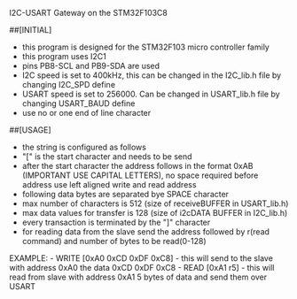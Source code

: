 I2C-USART Gateway on the STM32F103C8

##[INITIAL]

- this program is designed for the STM32F103 micro controller family
- this program uses I2C1
- pins PB8-SCL and PB9-SDA are used
- I2C speed is set to 400kHz, this can be changed in the I2C_lib.h file by changing I2C_SPD define
- USART speed is set to 256000. Can be changed in USART_lib.h file by changing USART_BAUD define
- use no or one end of line character

##[USAGE]

- the string is configured as follows
- "\[" is the start character and needs to be send
- after the start character the address follows in the format 0xAB (IMPORTANT USE CAPITAL LETTERS), no space required before address
	use left aligned write and read address
- following data bytes are separated bye SPACE character
- max number of characters is 512 (size of receiveBUFFER in USART_lib.h)
- max data values for transfer is 128 (size of i2cDATA BUFFER in I2C_lib.h)
- every transaction is terminated by the "\]" character
- for reading data from the slave send the address followed by r(read command) and number of bytes to be read(0-128)
	
EXAMPLE: 
	- WRITE [0xA0 0xCD 0xDF 0xC8] - this will send to the slave with address 0xA0 the data 0xCD 0xDF 0xC8
	- READ  [0xA1 r5] - this will read from slave with address 0xA1 5 bytes of data and send them over USART
